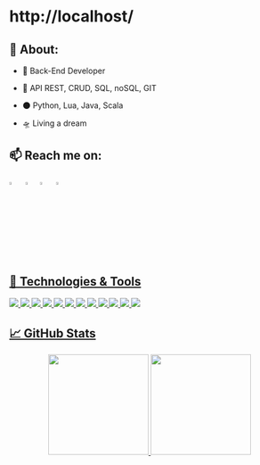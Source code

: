 # http://localhost/ 
## 📰 About:

- 📖  Back-End Developer
 
- 🌱  API REST, CRUD, SQL, noSQL, GIT

- 🌑  Python, Lua, Java, Scala

- 🛸  Living a dream

 ## 📫 Reach me on:
  
  [<img src="https://github.com/sciencepal/sciencepal/blob/master/assets/discord-round.svg" width="3.5%"/>](https://discordapp.com/users/496809346739732490)  &nbsp; [<img src="https://img.icons8.com/color/48/000000/linkedin.png" width="3.5%"/>](https://www.linkedin.com/in/bielramos/)  &nbsp;[<img src="https://img.icons8.com/fluent/48/000000/instagram-new.png" width="3.5%"/>](https://www.instagram.com/gabriielrms/)  &nbsp; <a href="mailto:gabrielramoscardoso@hotmail.com"> <img src="https://img.icons8.com/fluent/48/000000/gmail.png" width="3.5%"/>

## 🔧 Technologies & Tools
![](https://img.shields.io/badge/OS-Linux-informational?style=flat-square&logo=linux&logoColor=white&color=9000ff)
![](https://img.shields.io/badge/OS-MacOS-informational?style=flat-square&logo=apple&logoColor=white&color=9000ff)
![](https://img.shields.io/badge/Editor-VSCode-informational?style=flat-square&logo=Visual-studio-code&logoColor=white&color=9000ff)
![](https://img.shields.io/badge/Code-JavaScript-informational?style=flat-square&logo=javascript&logoColor=white&color=9000ff)
![](https://img.shields.io/badge/Code-Lua-informational?style=flat-square&logo=lua&logoColor=white&color=9000ff)
![](https://img.shields.io/badge/Code-C++-informational?style=flat-square&logo=c%2B%2B&logoColor=white&color=9000ff)
![](https://img.shields.io/badge/Code-Node.js-informational?style=flat-square&logo=node.js&logoColor=white&color=9000ff)
![](https://img.shields.io/badge/Code-React-informational?style=flat-square&logo=react&logoColor=white&color=9000ff)
![](https://img.shields.io/badge/Tools-Yarn-informational?style=flat-square&logo=yarn&logoColor=white&color=9000ff)
![](https://img.shields.io/badge/Tools-MySQL-informational?style=flat-square&logo=mysql&logoColor=white&color=9000ff)
![](https://img.shields.io/badge/Tools-Git-informational?style=flat-square&logo=git&logoColor=white&color=9000ff)
![](https://img.shields.io/badge/Shell-Bash-informational?style=flat-square&logo=gnu-bash&logoColor=white&color=9000ff)
  
  
  ## &#x1f4c8; GitHub Stats
  
<div align="center">
  <a href="https://github.com/DionatanLM">
  <img height="180em" src="https://github-readme-stats.vercel.app/api?username=gabrielhz&show_icons=true&theme=radical&include_all_commits=true&count_private=true"/>
  <img height="180em" src="https://github-readme-stats.vercel.app/api/top-langs/?username=gabrielhz&layout=compact&langs_count=5&theme=radical"/>
</div>
